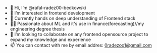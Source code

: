 - 👋 Hi, I’m @rafal-radez00-bedkowski 
- 👀 I’m interested in frontend development
- 🌱 Currently hands on deep understanding of Frontend stack 
- 🐱‍🏍 Passionate about ML and it's use in finance(forecasting)//my engineering degree thesis 
- 💞️ I’m looking to collaborate on any frontend opensource project to expand my knowledge and experience
- 📫 You can contact with me by email addres:     0radezoo1@gmail.com

      

